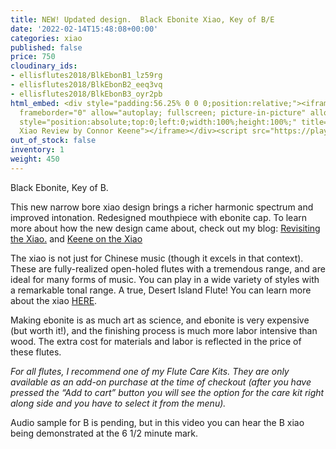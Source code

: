 ```yaml
---
title: NEW! Updated design.  Black Ebonite Xiao, Key of B/E
date: '2022-02-14T15:48:08+00:00'
categories: xiao
published: false
price: 750
cloudinary_ids:
- ellisflutes2018/BlkEbonB1_lz59rg
- ellisflutes2018/BlkEbonB2_eeq3vq
- ellisflutes2018/BlkEbonB3_oyr2pb
html_embed: <div style="padding:56.25% 0 0 0;position:relative;"><iframe src="https://player.vimeo.com/video/674841764?h=2e5faad0ea&amp;badge=0&amp;autopause=0&amp;player_id=0&amp;app_id=58479"
  frameborder="0" allow="autoplay; fullscreen; picture-in-picture" allowfullscreen
  style="position:absolute;top:0;left:0;width:100%;height:100%;" title="The Ultimate
  Xiao Review by Connor Keene"></iframe></div><script src="https://player.vimeo.com/api/player.js"></script>
out_of_stock: false
inventory: 1
weight: 450
---
```


Black Ebonite, Key of B.  

This new narrow bore xiao design brings a richer harmonic spectrum and improved intonation.  Redesigned mouthpiece with ebonite cap.  To learn more about how the new design came about, check out my blog: [Revisiting the Xiao.](https://www.ellisflutes.com/blog/revisiting-the-xiao) and  [Keene on the Xiao](https://www.ellisflutes.com/blog/keene-on-the-xiao)

The xiao is not just for Chinese music (though it excels in that context).  These are fully-realized open-holed flutes with a tremendous range, and are ideal for many forms of music.  You can play in a wide variety of styles with a remarkable tonal range.  A true, Desert Island Flute!  You can learn more about the xiao [HERE](https://www.ellisflutes.com/world-flutes/xiao).

Making ebonite is as much art as science, and ebonite is very expensive (but worth it!), and the finishing process is much more labor intensive than wood.  The extra cost for materials and labor is reflected in the price of these flutes.

*For all flutes, I recommend one of my Flute Care Kits. They are only available as an add-on purchase at the time of checkout (after you have pressed the “Add to cart” button you will see the option for the care kit right along side and you have to select it from the menu).*

Audio sample for B is pending, but in this video you can hear the B xiao being demonstrated at the 6 1/2 minute mark.
